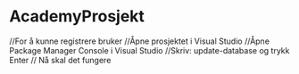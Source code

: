# AcademyProsjekt
//For å kunne registrere bruker
//Åpne prosjektet i Visual Studio
//Åpne Package Manager Console i Visual Studio
//Skriv: update-database og trykk Enter
// Nå skal det fungere
